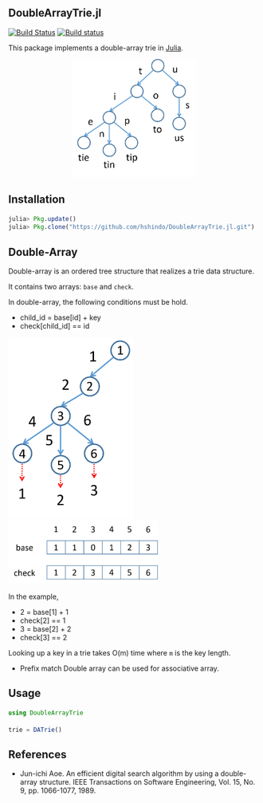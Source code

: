 ## DoubleArrayTrie.jl

[![Build Status](https://travis-ci.org/hshindo/DoubleArrayTrie.jl.svg?branch=master)](https://travis-ci.org/hshindo/DoubleArrayTrie.jl)
[![Build status](https://ci.appveyor.com/api/projects/status/github/hshindo/DoubleArrayTrie.jl?branch=master)](https://ci.appveyor.com/project/hshindo/DoubleArrayTrie-jl/branch/master)

This package implements a double-array trie in [Julia](http://julialang.org/).

<p align="center"><img src="https://github.com/hshindo/DoubleArray.jl/blob/master/trie.png" width="250"></p>

## Installation
```julia
julia> Pkg.update()
julia> Pkg.clone("https://github.com/hshindo/DoubleArrayTrie.jl.git")
```

## Double-Array
Double-array is an ordered tree structure that realizes a trie data structure.

It contains two arrays: `base` and `check`.

In double-array, the following conditions must be hold.
* child_id = base[id] + key
* check[child_id] == id

<img src="https://github.com/hshindo/DoubleArray.jl/blob/master/trie_internal.png" width="250">
<img src="https://github.com/hshindo/DoubleArray.jl/blob/master/doublearray.png" width="300">

In the example,
* 2 = base[1] + 1
* check[2] == 1
* 3 = base[2] + 2
* check[3] == 2

Looking up a key in a trie takes O(m) time where `m` is the key length.

* Prefix match
Double array can be used for associative array.

## Usage
```julia
using DoubleArrayTrie

trie = DATrie()

```

## References
* Jun-ichi Aoe. An efficient digital search algorithm by using a double-array structure. IEEE Transactions on Software Engineering, Vol. 15, No. 9, pp. 1066-1077, 1989.

